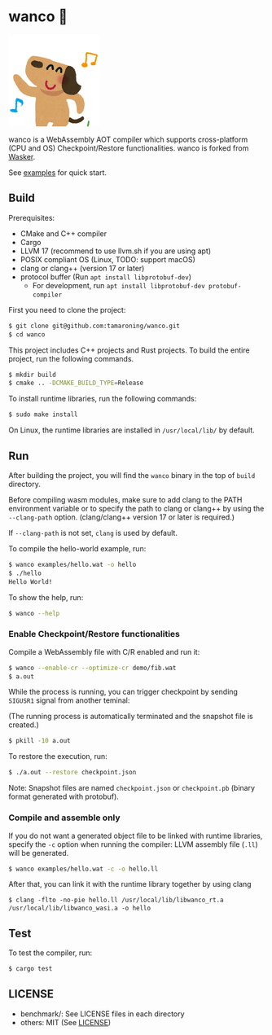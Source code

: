 # wanco 🐶

![plot](docs/assets/animal_dance_dog.png)

wanco is a WebAssembly AOT compiler which supports cross-platform (CPU and OS) Checkpoint/Restore functionalities. wanco is forked from [Wasker](https://github.com/mewz-project/wasker).


See [examples](./examples) for quick start.

## Build

Prerequisites:
- CMake and C++ compiler
- Cargo
- LLVM 17 (recommend to use llvm.sh if you are using apt)
- POSIX compliant OS (Linux, TODO: support macOS)
- clang or clang++ (version 17 or later)
- protocol buffer (Run `apt install libprotobuf-dev`)
    - For development, run `apt install libprotobuf-dev protobuf-compiler`
<!-- - libunwind-dev (Run `apt install libunwind-dev`) -->

First you need to clone the project:

```sh
$ git clone git@github.com:tamaroning/wanco.git
$ cd wanco
```

This project includes C++ projects and Rust projects.
To build the entire project, run the following commands.

```sh
$ mkdir build
$ cmake .. -DCMAKE_BUILD_TYPE=Release
```

To install runtime libraries, run the following commands:

```sh
$ sudo make install
```

On Linux, the runtime libraries are installed in `/usr/local/lib/` by default.

## Run

After building the project, you will find the `wanco` binary in the top of `build` directory.

Before compiling wasm modules, make sure to add clang to the PATH environment variable or to specify the path to clang or clang++ by using the `--clang-path` option. (clang/clang++ version 17 or later is required.)

If `--clang-path` is not set, `clang` is used by default.


To compile the hello-world example, run:

```sh
$ wanco examples/hello.wat -o hello
$ ./hello
Hello World!
```

To show the help, run:

```sh
$ wanco --help
```

### Enable Checkpoint/Restore functionalities

Compile a WebAssembly file with C/R enabled and run it:

```sh
$ wanco --enable-cr --optimize-cr demo/fib.wat
$ a.out
```

While the process is running, you can trigger checkpoint by sending `SIGUSR1` signal from another teminal:

(The running process is automatically terminated and the snapshot file is created.)

```sh
$ pkill -10 a.out
```

To restore the execution, run:

```sh
$ ./a.out --restore checkpoint.json
```

Note: Snapshot files are named `checkpoint.json` or `checkpoint.pb` (binary format generated with protobuf).

### Compile and assemble only

If you do not want a generated object file to be linked with runtime libraries, specify the `-c` option when running the compiler:
LLVM assembly file (`.ll`) will be generated.

```sh
$ wanco examples/hello.wat -c -o hello.ll
```

After that, you can link it with the runtime library together by using clang

```
$ clang -flto -no-pie hello.ll /usr/local/lib/libwanco_rt.a /usr/local/lib/libwanco_wasi.a -o hello
```

## Test

To test the compiler, run:

```sh
$ cargo test
```

## LICENSE

- benchmark/: See LICENSE files in each directory
- others: MIT (See [LICENSE](./LICENSE))
